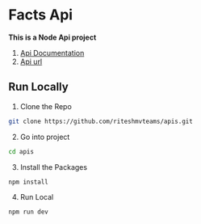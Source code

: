 # Facts Api

**This is a Node Api project**

1. [Api Documentation](https://documenter.getpostman.com/view/30139783/2sA3rxosJF)
2. [Api url](https://apis-f4f8.onrender.com)

## Run Locally

1. Clone the Repo

```bash
git clone https://github.com/riteshmvteams/apis.git
```

2. Go into project

```bash
cd apis
```

3. Install the Packages

```bash
npm install
```

4. Run Local

```bash
npm run dev
```
